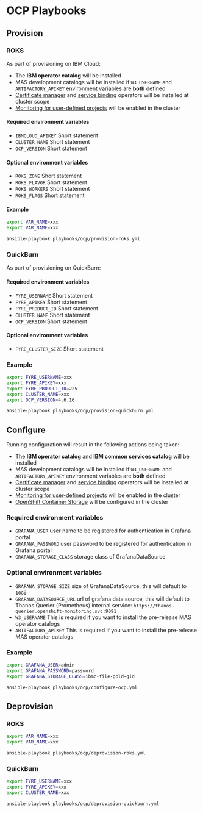 # OCP Playbooks

## Provision

### ROKS
As part of provisioning on IBM Cloud:

- The **IBM operator catalog** will be installed
- MAS development catalogs will be installed if `W3_USERNAME` and `ARTIFACTORY_APIKEY` environment variables are **both** defined
- [Certificate manager](https://cert-manager.io) and [service binding](https://github.com/redhat-developer/service-binding-operator) operators will be installed at cluster scope
- [Monitoring for user-defined projects](https://docs.openshift.com/container-platform/4.6/monitoring/enabling-monitoring-for-user-defined-projects.html#enabling-monitoring-for-user-defined-projects_enabling-monitoring-for-user-defined-projects) will be enabled in the cluster

#### Required environment variables
- `IBMCLOUD_APIKEY` Short statement
- `CLUSTER_NAME` Short statement
- `OCP_VERSION` Short statement

#### Optional environment variables
- `ROKS_ZONE` Short statement
- `ROKS_FLAVOR` Short statement
- `ROKS_WORKERS` Short statement
- `ROKS_FLAGS` Short statement

#### Example
```bash
export VAR_NAME=xxx
export VAR_NAME=xxx

ansible-playbook playbooks/ocp/provision-roks.yml
```


### QuickBurn
As part of provisioning on QuickBurn:

#### Required environment variables
- `FYRE_USERNAME` Short statement
- `FYRE_APIKEY` Short statement
- `FYRE_PRODUCT_ID` Short statement
- `CLUSTER_NAME` Short statement
- `OCP_VERSION` Short statement

#### Optional environment variables
- `FYRE_CLUSTER_SIZE` Short statement

### Example
```bash
export FYRE_USERNAME=xxx
export FYRE_APIKEY=xxx
export FYRE_PRODUCT_ID=225
export CLUSTER_NAME=xxx
export OCP_VERSION=4.6.16

ansible-playbook playbooks/ocp/provision-quickburn.yml
```



## Configure
Running configuration will result in the following actions being taken:
- The **IBM operator catalog** and **IBM common services catalog** will be installed
- MAS development catalogs will be installed if `W3_USERNAME` and `ARTIFACTORY_APIKEY` environment variables are **both** defined
- [Certificate manager](https://cert-manager.io) and [service binding](https://github.com/redhat-developer/service-binding-operator) operators will be installed at cluster scope
- [Monitoring for user-defined projects](https://docs.openshift.com/container-platform/4.6/monitoring/enabling-monitoring-for-user-defined-projects.html#enabling-monitoring-for-user-defined-projects_enabling-monitoring-for-user-defined-projects) will be enabled in the cluster
- [OpenShift Container Storage](https://www.redhat.com/en/resources/quay-overview) will be configured in the cluster

### Required environment variables
- `GRAFANA_USER` user name to be registered for authentication in Grafana portal
- `GRAFANA_PASSWORD` user password to be registered for authentication in Grafana portal
- `GRAFANA_STORAGE_CLASS` storage class of GrafanaDataSource

### Optional environment variables
- `GRAFANA_STORAGE_SIZE` size of GrafanaDataSource, this will default to `10Gi`
- `GRAFANA_DATASOURCE_URL` url of grafana data source, this will default to Thanos Querier (Prometheus) internal service: `https://thanos-querier.openshift-monitoring.svc:9091`
- `W3_USERNAME` This is required if you want to install the pre-release MAS operator catalogs
- `ARTIFACTORY_APIKEY` This is required if you want to install the pre-release MAS operator catalogs

### Example

```bash
export GRAFANA_USER=admin
export GRAFANA_PASSWORD=password
export GRAFANA_STORAGE_CLASS=ibmc-file-gold-gid

ansible-playbook playbooks/ocp/configure-ocp.yml
```



## Deprovision

### ROKS
```bash
export VAR_NAME=xxx
export VAR_NAME=xxx

ansible-playbook playbooks/ocp/deprovision-roks.yml
```

### QuickBurn
```bash
export FYRE_USERNAME=xxx
export FYRE_APIKEY=xxx
export CLUSTER_NAME=xxx

ansible-playbook playbooks/ocp/deprovision-quickburn.yml
```

